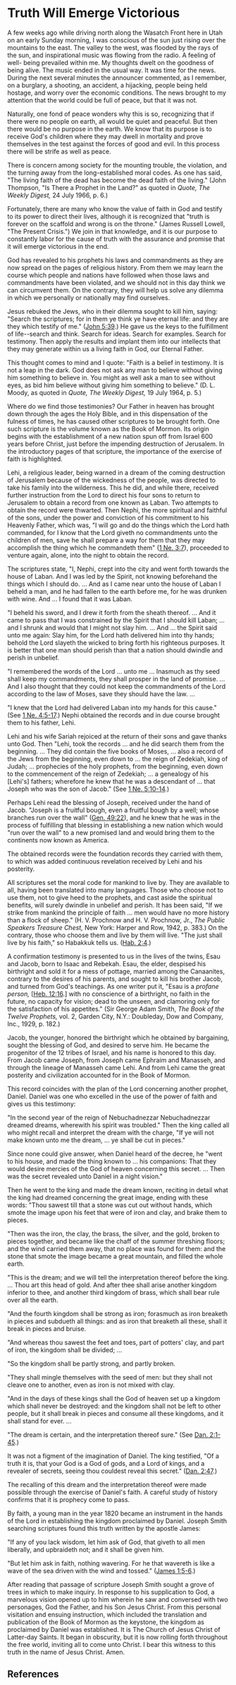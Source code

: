 # Truth Will Emerge Victorious

A few weeks ago while driving north along the Wasatch Front here in Utah on an
early Sunday morning, I was conscious of the sun just rising over the
mountains to the east. The valley to the west, was flooded by the rays of the
sun, and inspirational music was flowing from the radio. A feeling of well-
being prevailed within me. My thoughts dwelt on the goodness of being alive.
The music ended in the usual way. It was time for the news. During the next
several minutes the announcer commented, as I remember, on a burglary, a
shooting, an accident, a hijacking, people being held hostage, and worry over
the economic conditions. The news brought to my attention that the world could
be full of peace, but that it was not.

Naturally, one fond of peace wonders why this is so, recognizing that if there
were no people on earth, all would be quiet and peaceful. But then there would
be no purpose in the earth. We know that its purpose is to receive God's
children where they may dwell in mortality and prove themselves in the test
against the forces of good and evil. In this process there will be strife as
well as peace.

There is concern among society for the mounting trouble, the violation, and
the turning away from the long-established moral codes. As one has said, "The
living faith of the dead has become the dead faith of the living." (John
Thompson, "Is There a Prophet in the Land?" as quoted in _Quote, The Weekly
Digest,_ 24 July 1966, p. 6.)

Fortunately, there are many who know the value of faith in God and testify to
its power to direct their lives, although it is recognized that "truth is
forever on the scaffold and wrong is on the throne." (James Russell Lowell,
"The Present Crisis.") We join in that knowledge, and it is our purpose to
constantly labor for the cause of truth with the assurance and promise that it
will emerge victorious in the end.

God has revealed to his prophets his laws and commandments as they are now
spread on the pages of religious history. From them we may learn the course
which people and nations have followed when those laws and commandments have
been violated, and we should not in this day think we can circumvent them. On
the contrary, they will help us solve any dilemma in which we personally or
nationally may find ourselves.

Jesus rebuked the Jews, who in their dilemma sought to kill him, saying:
"Search the scriptures; for in them ye think ye have eternal life: and they
are they which testify of me." ([John
5:39](/scriptures/nt/john/5.39?lang=eng#38).) He gave us the keys to the
fulfillment of life--search and think. Search for ideas. Search for examples.
Search for testimony. Then apply the results and implant them into our
intellects that they may generate within us a living faith in God, our Eternal
Father.

This thought comes to mind and I quote: "Faith is a belief in testimony. It is
not a leap in the dark. God does not ask any man to believe without giving him
something to believe in. You might as well ask a man to see without eyes, as
bid him believe without giving him something to believe." (D. L. Moody, as
quoted in _Quote, The Weekly Digest,_ 19 July 1964, p. 5.)

Where do we find those testimonies? Our Father in heaven has brought down
through the ages the Holy Bible, and in this dispensation of the fulness of
times, he has caused other scriptures to be brought forth. One such scripture
is the volume known as the Book of Mormon. Its origin begins with the
establishment of a new nation spun off from Israel 600 years before Christ,
just before the impending destruction of Jerusalem. In the introductory pages
of that scripture, the importance of the exercise of faith is highlighted.

Lehi, a religious leader, being warned in a dream of the coming destruction of
Jerusalem because of the wickedness of the people, was directed to take his
family into the wilderness. This he did, and while there, received further
instruction from the Lord to direct his four sons to return to Jerusalem to
obtain a record from one known as Laban. Two attempts to obtain the record
were thwarted. Then Nephi, the more spiritual and faithful of the sons, under
the power and conviction of his commitment to his Heavenly Father, which was,
"I will go and do the things which the Lord hath commanded, for I know that
the Lord giveth no commandments unto the children of men, save he shall
prepare a way for them that they may accomplish the thing which he commandeth
them" ([1 Ne. 3:7](/scriptures/bofm/1-ne/3.7?lang=eng#6)), proceeded to
venture again, alone, into the night to obtain the record.

The scriptures state, "I, Nephi, crept into the city and went forth towards
the house of Laban. And I was led by the Spirit, not knowing beforehand the
things which I should do. ... And as I came near unto the house of Laban I
beheld a man, and he had fallen to the earth before me, for he was drunken
with wine. And ... I found that it was Laban.

"I beheld his sword, and I drew it forth from the sheath thereof. ... And it
came to pass that I was constrained by the Spirit that I should kill Laban; ...
and I shrunk and would that I might not slay him. ... And ... the Spirit said unto
me again: Slay him, for the Lord hath delivered him into thy hands; behold the
Lord slayeth the wicked to bring forth his righteous purposes. It is better
that one man should perish than that a nation should dwindle and perish in
unbelief.

"I remembered the words of the Lord ... unto me ... Inasmuch as thy seed shall
keep my commandments, they shall prosper in the land of promise. ... And I also
thought that they could not keep the commandments of the Lord according to the
law of Moses, save they should have the law. ...

"I knew that the Lord had delivered Laban into my hands for this cause." (See
[1 Ne. 4:5-17](/scriptures/bofm/1-ne/4.5-17?lang=eng#4).) Nephi obtained the
records and in due course brought them to his father, Lehi.

Lehi and his wife Sariah rejoiced at the return of their sons and gave thanks
unto God. Then "Lehi, took the records ... and he did search them from the
beginning. ... They did contain the five books of Moses, ... also a record of the
Jews from the beginning, even down to ... the reign of Zedekiah, king of Judah;
... prophecies of the holy prophets, from the beginning, even down to the
commencement of the reign of Zedekiah; ... a genealogy of his [Lehi's] fathers;
wherefore he knew that he was a descendant of ... that Joseph who was the son of
Jacob." (See [1 Ne. 5:10-14](/scriptures/bofm/1-ne/5.10-14?lang=eng#9).)

Perhaps Lehi read the blessing of Joseph, received under the hand of Jacob.
"Joseph is a fruitful bough, even a fruitful bough by a well; whose branches
run over the wall" ([Gen. 49:22](/scriptures/ot/gen/49.22?lang=eng#21)), and
he knew that he was in the process of fulfilling that blessing in establishing
a new nation which would "run over the wall" to a new promised land and would
bring them to the continents now known as America.

The obtained records were the foundation records they carried with them, to
which was added continuous revelation received by Lehi and his posterity.

All scriptures set the moral code for mankind to live by. They are available
to all, having been translated into many languages. Those who choose not to
use them, not to give heed to the prophets, and cast aside the spiritual
benefits, will surely dwindle in unbelief and perish. It has been said, "If we
strike from mankind the principle of faith ... men would have no more history
than a flock of sheep." (H. V. Prochnow and H. V. Prochnow, Jr., _The Public
Speakers Treasure Chest,_ New York: Harper and Row, 1942, p. 383.) On the
contrary, those who choose them and live by them will live. "The just shall
live by his faith," so Habakkuk tells us. ([Hab.
2:4](/scriptures/ot/hab/2.4?lang=eng#3).)

A confirmation testimony is presented to us in the lives of the twins, Esau
and Jacob, born to Isaac and Rebekah. Esau, the elder, despised his birthright
and sold it for a mess of pottage, married among the Canaanites, contrary to
the desires of his parents, and sought to kill his brother Jacob, and turned
from God's teachings. As one writer put it, "Esau is a _profane person,_
[[Heb. 12:16](/scriptures/nt/heb/12.16?lang=eng#15).] with no conscience of a
birthright, no faith in the future, no capacity for vision; dead to the
unseen, and clamoring only for the satisfaction of his appetites." (Sir George
Adam Smith, _The Book of the Twelve Prophets,_ vol. 2, Garden City, N.Y.:
Doubleday, Dow and Company, Inc., 1929, p. 182.)

Jacob, the younger, honored the birthright which he obtained by bargaining,
sought the blessing of God, and desired to serve him. He became the progenitor
of the 12 tribes of Israel, and his name is honored to this day. From Jacob
came Joseph, from Joseph came Ephraim and Manasseh, and through the lineage of
Manasseh came Lehi. And from Lehi came the great posterity and civilization
accounted for in the Book of Mormon.

This record coincides with the plan of the Lord concerning another prophet,
Daniel. Daniel was one who excelled in the use of the power of faith and gives
us this testimony:

"In the second year of the reign of Nebuchadnezzar Nebuchadnezzar dreamed
dreams, wherewith his spirit was troubled." Then the king called all who might
recall and interpret the dream with the charge, "If ye will not make known
unto me the dream, ... ye shall be cut in pieces."

Since none could give answer, when Daniel heard of the decree, he "went to his
house, and made the thing known to ... his companions: That they would desire
mercies of the God of heaven concerning this secret. ... Then was the secret
revealed unto Daniel in a night vision."

Then he went to the king and made the dream known, reciting in detail what the
king had dreamed concerning the great image, ending with these words: "Thou
sawest till that a stone was cut out without hands, which smote the image upon
his feet that were of iron and clay, and brake them to pieces.

"Then was the iron, the clay, the brass, the silver, and the gold, broken to
pieces together, and became like the chaff of the summer threshing floors; and
the wind carried them away, that no place was found for them: and the stone
that smote the image became a great mountain, and filled the whole earth.

"This is the dream; and we will tell the interpretation thereof before the
king. ... Thou art this head of gold. And after thee shall arise another kingdom
inferior to thee, and another third kingdom of brass, which shall bear rule
over all the earth.

"And the fourth kingdom shall be strong as iron; forasmuch as iron breaketh in
pieces and subdueth all things: and as iron that breaketh all these, shall it
break in pieces and bruise.

"And whereas thou sawest the feet and toes, part of potters' clay, and part of
iron, the kingdom shall be divided; ...

"So the kingdom shall be partly strong, and partly broken.

"They shall mingle themselves with the seed of men: but they shall not cleave
one to another, even as iron is not mixed with clay.

"And in the days of these kings shall the God of heaven set up a kingdom which
shall never be destroyed: and the kingdom shall not be left to other people,
but it shall break in pieces and consume all these kingdoms, and it shall
stand for ever. ...

"The dream is certain, and the interpretation thereof sure." (See [Dan.
2:1-45](/scriptures/ot/dan/2.1-45?lang=eng#0).)

It was not a figment of the imagination of Daniel. The king testified, "Of a
truth it is, that your God is a God of gods, and a Lord of kings, and a
revealer of secrets, seeing thou couldest reveal this secret." ([Dan.
2:47](/scriptures/ot/dan/2.47?lang=eng#46).)

The recalling of this dream and the interpretation thereof were made possible
through the exercise of Daniel's faith. A careful study of history confirms
that it is prophecy come to pass.

By faith, a young man in the year 1820 became an instrument in the hands of
the Lord in establishing the kingdom proclaimed by Daniel. Joseph Smith
searching scriptures found this truth written by the apostle James:

"If any of you lack wisdom, let him ask of God, that giveth to all men
liberally, and upbraideth not; and it shall be given him.

"But let him ask in faith, nothing wavering. For he that wavereth is like a
wave of the sea driven with the wind and tossed." ([James
1:5-6](/scriptures/nt/james/1.5-6?lang=eng#4).)

After reading that passage of scripture Joseph Smith sought a grove of trees
in which to make inquiry. In response to his supplication to God, a marvelous
vision opened up to him wherein he saw and conversed with two personages, God
the Father, and his Son Jesus Christ. From this personal visitation and
ensuing instruction, which included the translation and publication of the
Book of Mormon as the keystone, the kingdom as proclaimed by Daniel was
established. It is The Church of Jesus Christ of Latter-day Saints. It began
in obscurity, but it is now rolling forth throughout the free world, inviting
all to come unto Christ. I bear this witness to this truth in the name of
Jesus Christ. Amen.

## References

